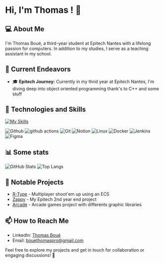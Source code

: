 # Hi, I'm Thomas ! 👋

## 💻 About Me
I'm Thomas Boué, a third-year student at Epitech Nantes with a lifelong passion for computers. In addition to my studies, I serve as a teaching assistant in my school.

## 🚀 Current Endeavors

- 🎓 **Epitech Journey:** Currently in my thrid year at Epitech Nantes, I'm diving deep into object oriented programming thank's to C++ and some stuff

## 🔧 Technologies and Skills
[![My Skills](https://skillicons.dev/icons?i=python,c,cpp,haskell,js,html,css,vue,ts,flutter)](https://github.com/Thomaltarix)

![Github](https://img.shields.io/badge/GitHub-100000?style=for-the-badge&logo=github&logoColor=white)
![github actions](https://img.shields.io/badge/-Github_Actions-2088FF?style=for-the-badge&logo=github-actions&logoColor=white)
![Git](https://img.shields.io/badge/GIT-E44C30?style=for-the-badge&logo=git&logoColor=white)
![Notion](https://img.shields.io/badge/Notion-000000?style=for-the-badge&logo=notion&logoColor=white)
![Linux](https://img.shields.io/badge/Linux-3C6EB4?style=for-the-badge&logo=linux&logoColor=white)
![Docker](https://img.shields.io/badge/-Docker-46a2f1?style=for-the-badge&logo=docker&logoColor=white)
![Jenkins](https://img.shields.io/badge/Jenkins-D24939?style=for-the-badge&logo=Jenkins&logoColor=white)
![Figma](https://img.shields.io/badge/Figma-F24E1E?style=for-the-badge&logo=figma&logoColor=white)

## 📊 Some stats
![GitHub Stats](https://github-readme-stats.vercel.app/api?username=Thomaltarix&show_icons=true&count_private=true&hide=contribs,prs&theme=radical)
![Top Langs](https://github-readme-stats.vercel.app/api/top-langs/?username=Thomaltarix&layout=compact&theme=radical)



## 🚀 Notable Projects
- [R-Type](https://github.com/Thomaltarix/R-Type) - Multiplayer shoot'em up using an ECS
- [Zappy](https://github.com/Thomaltarix/Zappy) - My Epitech 2nd year end project
- [Arcade](https://github.com/Thomaltarix/Arrrrrcade) - Arcade games project with differents graphic libraries

## 📫 How to Reach Me
- LinkedIn: [Thomas Boué](https://www.linkedin.com/in/thomas-bou%C3%A9-425018254/)
- Email: bouethomaspro@gmail.com


Feel free to explore my projects and get in touch for collaboration or engaging discussions! 🚀
